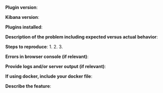 
<!--
If you are filing a bug report, please remove the below feature
request block and provide responses for all of the below items.

NOTE: The scripts directory of this repository contains a python script, as well as an elasticsearch mapping json
file, that can be used to generate a set of test data. This is the test data that is used to test the plugin. Feel free
to use these scripts to generate test data that you can then report defects against. This will avoid having you to expose
your own internal data for the issue report. If the test scripts are missing an edge case, please indicate this as part of your issue.
-->

**Plugin version**:

**Kibana version**:

**Plugins installed**:

**Description of the problem including expected versus actual behavior**:

**Steps to reproduce**:
 1.
 2.
 3.

**Errors in browser console (if relevant)**:

**Provide logs and/or server output (if relevant)**:

**If using docker, include your docker file**:

<!--
If you are filing a feature request, please remove the above bug
report block and provide responses for all of the below items.
-->

**Describe the feature**:
